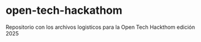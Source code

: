 # open-tech-hackathom
Repositorio con los archivos logisticos para la Open Tech Hackthom edición 2025
